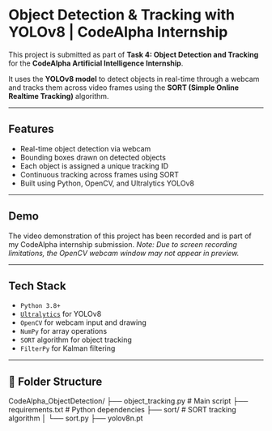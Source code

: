 # Object Detection & Tracking with YOLOv8 | CodeAlpha Internship

This project is submitted as part of **Task 4: Object Detection and Tracking** for the **CodeAlpha Artificial Intelligence Internship**.

It uses the **YOLOv8 model** to detect objects in real-time through a webcam and tracks them across video frames using the **SORT (Simple Online Realtime Tracking)** algorithm.

---

##  Features

- Real-time object detection via webcam
- Bounding boxes drawn on detected objects
- Each object is assigned a unique tracking ID
- Continuous tracking across frames using SORT
- Built using Python, OpenCV, and Ultralytics YOLOv8

---

##  Demo

The video demonstration of this project has been recorded and is part of my CodeAlpha internship submission.
*Note: Due to screen recording limitations, the OpenCV webcam window may not appear in preview.*

---

## Tech Stack

- `Python 3.8+`
- [`Ultralytics`](https://github.com/ultralytics/ultralytics) for YOLOv8
- `OpenCV` for webcam input and drawing
- `NumPy` for array operations
- `SORT` algorithm for object tracking
- `FilterPy` for Kalman filtering

---

## 📂 Folder Structure

CodeAlpha_ObjectDetection/
├── object_tracking.py # Main script
├── requirements.txt # Python dependencies
├── sort/ # SORT tracking algorithm
│ └── sort.py
├── yolov8n.pt 
